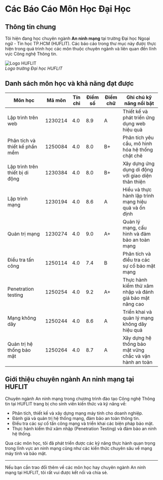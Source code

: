 # Các Báo Cáo Môn Học Đại Học

## Thông tin chung

Tôi hiện đang học chuyên ngành **An ninh mạng** tại trường Đại học Ngoại ngữ - Tin học TP.HCM (HUFLIT). Các báo cáo trong thư mục này được thực hiện trong quá trình học các môn thuộc chuyên ngành và liên quan đến lĩnh vực Công nghệ Thông tin.

![Logo HUFLIT](./huflit-logo.png)  
*Logo trường Đại học HUFLIT*

## Danh sách môn học và khả năng đạt được

| Môn học                        | Mã môn   | Tín chỉ | Điểm số | Điểm chữ | Ghi chú kỹ năng nổi bật                     |
|-------------------------------|----------|---------|---------|----------|--------------------------------------------|
| Lập trình trên web             | 1230214  | 4.0     | 8.9     | A        | Thiết kế và phát triển ứng dụng web hiệu quả|
| Phân tích và thiết kế phần mềm | 1250084  | 4.0     | 8.0     | B+       | Phân tích yêu cầu, mô hình hóa hệ thống chặt chẽ|
| Lập trình trên thiết bị di động| 1230384  | 4.0     | 8.0     | B+       | Xây dựng ứng dụng di động với giao diện thân thiện|
| Lập trình mạng                | 1230194  | 4.0     | 8.6     | A        | Hiểu và thực hành lập trình mạng hiệu quả và ổn định|
| Quản trị mạng                 | 1230274  | 4.0     | 9.0     | A+       | Quản lý mạng, cấu hình và đảm bảo an toàn mạng|
| Điều tra tấn công             | 1250114  | 4.0     | 7.4     | B        | Phân tích và điều tra các sự cố bảo mật mạng|
| Penetration testing           | 1250254  | 4.0     | 9.2     | A+       | Thực hành kiểm thử xâm nhập và đánh giá bảo mật nâng cao|
| Mạng không dây               | 1250244  | 4.0     | 8.6     | A        | Triển khai và quản lý mạng không dây hiệu quả|
| Quản trị hệ thống bảo mật     | 1250264  | 4.0     | 8.7     | A        | Xây dựng hệ thống bảo mật vững chắc và vận hành an toàn|

## Giới thiệu chuyên ngành An ninh mạng tại HUFLIT

Chuyên ngành An ninh mạng trong chương trình đào tạo Công nghệ Thông tin tại HUFLIT trang bị cho sinh viên kiến thức và kỹ năng về:

- Phân tích, thiết kế và xây dựng mạng máy tính cho doanh nghiệp.
- Đánh giá và quản trị hệ thống mạng, đảm bảo an toàn thông tin.
- Điều tra các sự cố tấn công mạng và triển khai các biện pháp bảo mật.
- Thực hành kiểm thử xâm nhập (Penetration Testing) và đảm bảo an ninh hệ thống.

Qua các môn học, tôi đã phát triển được các kỹ năng thực hành quan trọng trong lĩnh vực an ninh mạng cũng như các kiến thức chuyên sâu về mạng máy tính và bảo mật.

---

Nếu bạn cần trao đổi thêm về các môn học hay chuyên ngành An ninh mạng tại HUFLIT, tôi rất vui được kết nối và chia sẻ.


